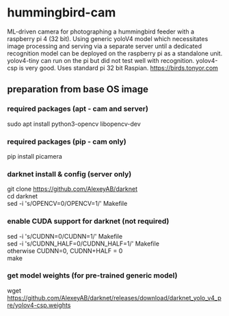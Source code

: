 # hummingbird-cam
ML-driven camera for photographing a hummingbird feeder with a raspberry pi 4 (32 bit).  Using generic yoloV4 model which necessitates image processing and serving via a separate server until a dedicated recognition model can be deployed on the raspberry pi as a standalone unit. yolov4-tiny can run on the pi but did not test well with recognition.  yolov4-csp is very good.  Uses standard pi 32 bit Raspian.  https://birds.tonyor.com<br>

## preparation from base OS image
### required packages (apt - cam and server) 
sudo apt install python3-opencv libopencv-dev
### required packages (pip - cam only)
pip install picamera
### darknet install & config (server only)
git clone https://github.com/AlexeyAB/darknet<br>
cd darknet<br>
sed -i 's/OPENCV=0/OPENCV=1/' Makefile<br>
### enable CUDA support for darknet (not required)
sed -i 's/CUDNN=0/CUDNN=1/' Makefile<br>
sed -i 's/CUDNN_HALF=0/CUDNN_HALF=1/' Makefile<br>
otherwise CUDNN=0, CUDNN+HALF = 0<br>
make<br>

### get model weights (for pre-trained generic model)
wget https://github.com/AlexeyAB/darknet/releases/download/darknet_yolo_v4_pre/yolov4-csp.weights
